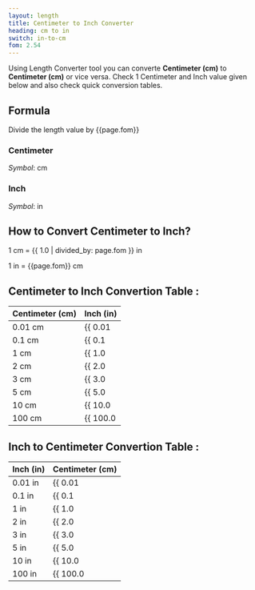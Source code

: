```yaml
---
layout: length
title: Centimeter to Inch Converter
heading: cm to in
switch: in-to-cm
fom: 2.54
---
```


Using Length Converter tool you can converte **Centimeter (cm)** to **Centimeter (cm)** or vice versa. Check 1 Centimeter and Inch value given below and also check quick conversion tables.

## Formula
Divide the length value by {{page.fom}}

### Centimeter
*Symbol*: cm

### Inch
*Symbol*: in

## How to Convert Centimeter to Inch?
1 cm = {{ 1.0 | divided_by: page.fom }} in

1 in = {{page.fom}} cm

## Centimeter to Inch Convertion Table :

| Centimeter (cm) | Inch (in) |
| ---- | ---- |
| 0.01 cm | {{ 0.01 | divided_by: page.fom | round: 12 }} in |
| 0.1 cm | {{ 0.1 | divided_by: page.fom | round: 12 }} in |
| 1 cm | {{ 1.0 | divided_by: page.fom | round: 12 }} in |
| 2 cm | {{ 2.0 | divided_by: page.fom | round: 12 }} in |
| 3 cm | {{ 3.0 | divided_by: page.fom | round: 12 }} in |
| 5 cm | {{ 5.0 | divided_by: page.fom | round: 12 }} in |
| 10 cm | {{ 10.0 | divided_by: page.fom | round: 12 }} in |
| 100 cm | {{ 100.0 | divided_by: page.fom | round: 12 }} in |

## Inch to Centimeter Convertion Table :

| Inch (in) | Centimeter (cm) |
| ---- | ---- |
| 0.01 in | {{ 0.01 | times: page.fom | round: 12 }} cm |
| 0.1 in | {{ 0.1 | times: page.fom | round: 12 }} cm |
| 1 in | {{ 1.0 | times: page.fom | round: 12 }} cm |
| 2 in | {{ 2.0 | times: page.fom | round: 12 }} cm |
| 3 in | {{ 3.0 | times: page.fom | round: 12 }} cm |
| 5 in | {{ 5.0 | times: page.fom | round: 12 }} cm |
| 10 in | {{ 10.0 | times: page.fom | round: 12 }} cm |
| 100 in | {{ 100.0 | times: page.fom | round: 12 }} cm |

<script>
selectInput[3].selected = true
selectOutput[4].selected = true
</script>
